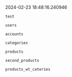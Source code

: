 2024-02-23 18:48:16.240946


    test

    users

    accounts

    categories

    products

    second_products

    products_wt_cateries
